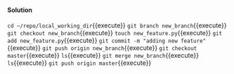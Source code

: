 #### Solution

`cd ~/repo/local_working_dir`{{execute}}
`git branch new_branch`{{execute}}
`git checkout new_branch`{{execute}}
`touch new_feature.py`{{execute}}
`git add new_feature.py`{{execute}}
`git commit -m "adding new feature"`{{execute}}
`git push origin new_branch`{{execute}}
`git checkout master`{{execute}}
`ls`{{execute}}
`git merge new_branch`{{execute}}
`ls`{{execute}}
`git push origin master`{{execute}}
